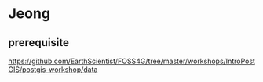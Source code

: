 # Jeong

## prerequisite
https://github.com/EarthScientist/FOSS4G/tree/master/workshops/IntroPostGIS/postgis-workshop/data

